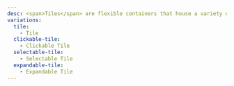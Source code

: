 ```yaml
---
desc: <span>Tiles</span> are flexible containers that house a variety of content.
variations:
  tile:
    - Tile
  clickable-tile:
    - Clickable Tile
  selectable-tile:
    - Selectable Tile
  expandable-tile:
    - Expandable Tile
---
```

